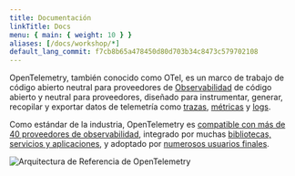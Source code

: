 ```yaml
---
title: Documentación
linkTitle: Docs
menu: { main: { weight: 10 } }
aliases: [/docs/workshop/*]
default_lang_commit: f7cb8b65a478450d80d703b34c8473c579702108
---
```


OpenTelemetry, también conocido como OTel, es un marco de trabajo de código
abierto neutral para proveedores de
[Observabilidad](concepts/observability-primer/#what-is-observability) de código
abierto y neutral para proveedores, diseñado para instrumentar, generar,
recopilar y exportar datos de telemetría como
[trazas](concepts/signals/traces/), [métricas](concepts/signals/metrics/) y
[logs](concepts/signals/logs/).

Como estándar de la industria, OpenTelemetry es
[compatible con más de 40 proveedores de observabilidad](/ecosystem/vendors/),
integrado por muchas
[bibliotecas, servicios y aplicaciones](/ecosystem/integrations/), y adoptado
por [numerosos usuarios finales](/ecosystem/adopters/).

![Arquitectura de Referencia de OpenTelemetry](/img/otel-diagram.svg)
